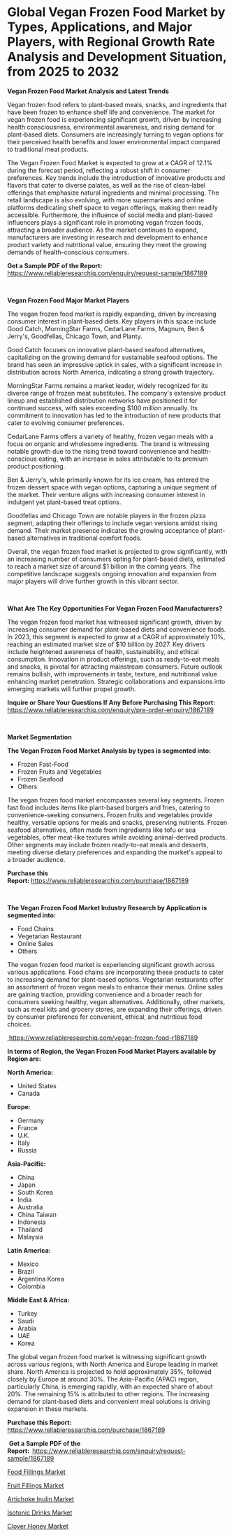 <p><h1>Global Vegan Frozen Food Market by Types, Applications, and Major Players, with Regional Growth Rate Analysis and Development Situation, from 2025 to 2032</h1></p><p><strong>Vegan Frozen Food Market Analysis and Latest Trends</strong></p>
<p><p>Vegan frozen food refers to plant-based meals, snacks, and ingredients that have been frozen to enhance shelf life and convenience. The market for vegan frozen food is experiencing significant growth, driven by increasing health consciousness, environmental awareness, and rising demand for plant-based diets. Consumers are increasingly turning to vegan options for their perceived health benefits and lower environmental impact compared to traditional meat products.</p><p>The Vegan Frozen Food Market is expected to grow at a CAGR of 12.1% during the forecast period, reflecting a robust shift in consumer preferences. Key trends include the introduction of innovative products and flavors that cater to diverse palates, as well as the rise of clean-label offerings that emphasize natural ingredients and minimal processing. The retail landscape is also evolving, with more supermarkets and online platforms dedicating shelf space to vegan offerings, making them readily accessible. Furthermore, the influence of social media and plant-based influencers plays a significant role in promoting vegan frozen foods, attracting a broader audience. As the market continues to expand, manufacturers are investing in research and development to enhance product variety and nutritional value, ensuring they meet the growing demands of health-conscious consumers.</p></p>
<p><strong>Get a Sample PDF of the Report:&nbsp;</strong> <a href="https://www.reliableresearchiq.com/enquiry/request-sample/1867189?utm_campaign=1144&utm_medium=2&utm_source=Github&utm_content=ia&utm_term=07042025&utm_id=vegan-frozen-food">https://www.reliableresearchiq.com/enquiry/request-sample/1867189</a></p>
<p>&nbsp;</p>
<p><strong>Vegan Frozen Food Major Market Players</strong></p>
<p><p>The vegan frozen food market is rapidly expanding, driven by increasing consumer interest in plant-based diets. Key players in this space include Good Catch, MorningStar Farms, CedarLane Farms, Magnum, Ben & Jerry's, Goodfellas, Chicago Town, and Planty.</p><p>Good Catch focuses on innovative plant-based seafood alternatives, capitalizing on the growing demand for sustainable seafood options. The brand has seen an impressive uptick in sales, with a significant increase in distribution across North America, indicating a strong growth trajectory.</p><p>MorningStar Farms remains a market leader, widely recognized for its diverse range of frozen meat substitutes. The company's extensive product lineup and established distribution networks have positioned it for continued success, with sales exceeding $100 million annually. Its commitment to innovation has led to the introduction of new products that cater to evolving consumer preferences.</p><p>CedarLane Farms offers a variety of healthy, frozen vegan meals with a focus on organic and wholesome ingredients. The brand is witnessing notable growth due to the rising trend toward convenience and health-conscious eating, with an increase in sales attributable to its premium product positioning.</p><p>Ben & Jerry's, while primarily known for its ice cream, has entered the frozen dessert space with vegan options, capturing a unique segment of the market. Their venture aligns with increasing consumer interest in indulgent yet plant-based treat options.</p><p>Goodfellas and Chicago Town are notable players in the frozen pizza segment, adapting their offerings to include vegan versions amidst rising demand. Their market presence indicates the growing acceptance of plant-based alternatives in traditional comfort foods.</p><p>Overall, the vegan frozen food market is projected to grow significantly, with an increasing number of consumers opting for plant-based diets, estimated to reach a market size of around $1 billion in the coming years. The competitive landscape suggests ongoing innovation and expansion from major players will drive further growth in this vibrant sector.</p></p>
<p>&nbsp;</p>
<p><strong>What Are The Key Opportunities For Vegan Frozen Food Manufacturers?</strong></p>
<p><p>The vegan frozen food market has witnessed significant growth, driven by increasing consumer demand for plant-based diets and convenience foods. In 2023, this segment is expected to grow at a CAGR of approximately 10%, reaching an estimated market size of $10 billion by 2027. Key drivers include heightened awareness of health, sustainability, and ethical consumption. Innovation in product offerings, such as ready-to-eat meals and snacks, is pivotal for attracting mainstream consumers. Future outlook remains bullish, with improvements in taste, texture, and nutritional value enhancing market penetration. Strategic collaborations and expansions into emerging markets will further propel growth.</p></p>
<p><strong>Inquire or Share Your Questions If Any Before Purchasing This Report:</strong> <a href="https://www.reliableresearchiq.com/enquiry/pre-order-enquiry/1867189?utm_campaign=1144&utm_medium=2&utm_source=Github&utm_content=ia&utm_term=07042025&utm_id=vegan-frozen-food">https://www.reliableresearchiq.com/enquiry/pre-order-enquiry/1867189</a></p>
<p>&nbsp;</p>
<p><strong>Market Segmentation</strong></p>
<p><strong>The Vegan Frozen Food Market Analysis by types is segmented into:</strong></p>
<p><ul><li>Frozen Fast-Food</li><li>Frozen Fruits and Vegetables</li><li>Frozen Seafood</li><li>Others</li></ul></p>
<p><p>The vegan frozen food market encompasses several key segments. Frozen fast food includes items like plant-based burgers and fries, catering to convenience-seeking consumers. Frozen fruits and vegetables provide healthy, versatile options for meals and snacks, preserving nutrients. Frozen seafood alternatives, often made from ingredients like tofu or sea vegetables, offer meat-like textures while avoiding animal-derived products. Other segments may include frozen ready-to-eat meals and desserts, meeting diverse dietary preferences and expanding the market's appeal to a broader audience.</p></p>
<p><strong>Purchase this Report:&nbsp;</strong><a href="https://www.reliableresearchiq.com/purchase/1867189?utm_campaign=1144&utm_medium=2&utm_source=Github&utm_content=ia&utm_term=07042025&utm_id=vegan-frozen-food">https://www.reliableresearchiq.com/purchase/1867189</a></p>
<p>&nbsp;</p>
<p><strong>The Vegan Frozen Food Market Industry Research by Application is segmented into:</strong></p>
<p><ul><li>Food Chains</li><li>Vegetarian Restaurant</li><li>Online Sales</li><li>Others</li></ul></p>
<p><p>The vegan frozen food market is experiencing significant growth across various applications. Food chains are incorporating these products to cater to increasing demand for plant-based options. Vegetarian restaurants offer an assortment of frozen vegan meals to enhance their menus. Online sales are gaining traction, providing convenience and a broader reach for consumers seeking healthy, vegan alternatives. Additionally, other markets, such as meal kits and grocery stores, are expanding their offerings, driven by consumer preference for convenient, ethical, and nutritious food choices.</p></p>
<p><a href="https://www.reliableresearchiq.com/vegan-frozen-food-r1867189?utm_campaign=1144&utm_medium=2&utm_source=Github&utm_content=ia&utm_term=07042025&utm_id=vegan-frozen-food">&nbsp;https://www.reliableresearchiq.com/vegan-frozen-food-r1867189</a></p>
<p><strong>In terms of Region, the Vegan Frozen Food Market Players available by Region are:</strong></p>
<p>
    <p> <strong> North America: </strong>
        <ul>
            <li>United States</li>
            <li>Canada</li>
        </ul>
        </p> 
    <p> <strong> Europe: </strong>
        <ul>
            <li>Germany</li>
            <li>France</li>
            <li>U.K.</li>
            <li>Italy</li>
            <li>Russia</li>
        </ul>
        </p> 
    <p> <strong> Asia-Pacific: </strong>
        <ul>
            <li>China</li>
            <li>Japan</li>
            <li>South Korea</li>
            <li>India</li>
            <li>Australia</li>
            <li>China Taiwan</li>
            <li>Indonesia</li>
            <li>Thailand</li>
            <li>Malaysia</li>
        </ul>
        </p> 
    <p> <strong> Latin America: </strong>
        <ul>
            <li>Mexico</li>
            <li>Brazil</li>
            <li>Argentina Korea</li>
            <li>Colombia</li>
        </ul>
        </p> 
    <p> <strong> Middle East & Africa: </strong>
        <ul>
            <li>Turkey</li>
            <li>Saudi</li>
            <li>Arabia</li>
            <li>UAE</li>
            <li>Korea</li>
        </ul>
    </p>
    </p>
<p><p>The global vegan frozen food market is witnessing significant growth across various regions, with North America and Europe leading in market share. North America is projected to hold approximately 35%, followed closely by Europe at around 30%. The Asia-Pacific (APAC) region, particularly China, is emerging rapidly, with an expected share of about 20%. The remaining 15% is attributed to other regions. The increasing demand for plant-based diets and convenient meal solutions is driving expansion in these markets.</p></p>
<p><strong>Purchase this Report: </strong><a href="https://www.reliableresearchiq.com/purchase/1867189?utm_campaign=1144&utm_medium=2&utm_source=Github&utm_content=ia&utm_term=07042025&utm_id=vegan-frozen-food">https://www.reliableresearchiq.com/purchase/1867189</a></p>
<p>&nbsp;<strong>Get a Sample PDF of the Report:&nbsp;&nbsp;</strong><a href="https://www.reliableresearchiq.com/enquiry/request-sample/1867189?utm_campaign=1144&utm_medium=2&utm_source=Github&utm_content=ia&utm_term=07042025&utm_id=vegan-frozen-food">https://www.reliableresearchiq.com/enquiry/request-sample/1867189</a></p>
<p><strong></strong></p>
<p><p><a href="https://github.com/welfmimon/Market-Research-Report-List-1/blob/main/food-fillings-market.md?utm_campaign=1144&utm_medium=2&utm_source=Github&utm_content=ia&utm_term=07042025&utm_id=vegan-frozen-food">Food Fillings Market</a></p><p><a href="https://github.com/khifzaba/Market-Research-Report-List-1/blob/main/fruit-fillings-market.md?utm_campaign=1144&utm_medium=2&utm_source=Github&utm_content=ia&utm_term=07042025&utm_id=vegan-frozen-food">Fruit Fillings Market</a></p><p><a href="https://github.com/ioniafidian4/Market-Research-Report-List-1/blob/main/artichoke-inulin-market.md?utm_campaign=1144&utm_medium=2&utm_source=Github&utm_content=ia&utm_term=07042025&utm_id=vegan-frozen-food">Artichoke Inulin Market</a></p><p><a href="https://github.com/nkomdaumis16/Market-Research-Report-List-1/blob/main/isotonic-drinks-market.md?utm_campaign=1144&utm_medium=2&utm_source=Github&utm_content=ia&utm_term=07042025&utm_id=vegan-frozen-food">Isotonic Drinks Market</a></p><p><a href="https://github.com/dumanelina6v/Market-Research-Report-List-1/blob/main/clover-honey-market.md?utm_campaign=1144&utm_medium=2&utm_source=Github&utm_content=ia&utm_term=07042025&utm_id=vegan-frozen-food">Clover Honey Market</a></p></p>